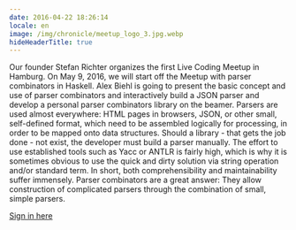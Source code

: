 ```yaml
---
date: 2016-04-22 18:26:14
locale: en
image: /img/chronicle/meetup_logo_3.jpg.webp
hideHeaderTitle: true
---
```


Our founder Stefan Richter organizes the first Live Coding Meetup in Hamburg. On May 9, 2016, we will start off the Meetup with parser combinators in Haskell. Alex Biehl is going to present the basic concept and use of parser combinators and interactively build a JSON parser and develop a personal parser combinators library on the beamer. Parsers are used almost everywhere: HTML pages in browsers, JSON, or other small, self-defined format, which need to be assembled logically for processing, in order to be mapped onto data structures. Should a library - that gets the job done - not exist, the developer must build a parser manually. The effort to use established tools such as Yacc or ANTLR is fairly high, which is why it is sometimes obvious to use the quick and dirty solution via string operation and/or standard term. In short, both comprehensibility and maintainability suffer immensely. Parser combinators are a great answer: They allow construction of complicated parsers through the combination of small, simple parsers.

[Sign in here](http://www.meetup.com/de-DE/Hamburg-Live-Coding-Meetup/events/230460632/?rv=ea1)


